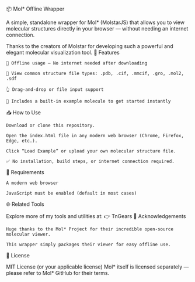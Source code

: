 📦 Mol* Offline Wrapper

A simple, standalone wrapper for Mol* (MolstarJS) that allows you to view molecular structures directly in your browser — without needing an internet connection.

Thanks to the creators of Molstar for developing such a powerful and elegant molecular visualization tool.
🚀 Features

    📁 Offline usage – No internet needed after downloading

    🧬 View common structure file types: .pdb, .cif, .mmcif, .gro, .mol2, .sdf

    👆 Drag-and-drop or file input support

    🧪 Includes a built-in example molecule to get started instantly

📥 How to Use

    Download or clone this repository.

    Open the index.html file in any modern web browser (Chrome, Firefox, Edge, etc.).

    Click “Load Example” or upload your own molecular structure file.

    ✅ No installation, build steps, or internet connection required.

🔧 Requirements

    A modern web browser

    JavaScript must be enabled (default in most cases)

🌐 Related Tools

Explore more of my tools and utilities at:
👉 TnGears
🙏 Acknowledgements

    Huge thanks to the Mol* Project for their incredible open-source molecular viewer.

    This wrapper simply packages their viewer for easy offline use.

📄 License

MIT License (or your applicable license)
Mol* itself is licensed separately — please refer to Mol* GitHub for their terms.
